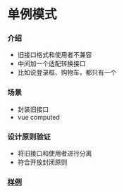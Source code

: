 # 单例模式
### 介绍
- 旧接口格式和使用者不兼容
- 中间加一个适配转换接口
- 比如说登录框、购物车，都只有一个

### 场景
- 封装旧接口
- vue computed

### 设计原则验证
- 将旧接口和使用者进行分离
- 符合开放封闭原则

### [样例](https://github.com/liao123-git/Design_Pattern/blob/main/%E5%8D%95%E4%BE%8B%E6%A8%A1%E5%BC%8F/src/index.js "样例")